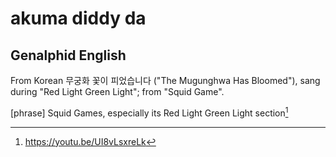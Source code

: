 # akuma diddy da
## Genalphid English

From Korean 무궁화 꽃이 피었습니다 ("The Mugunghwa Has Bloomed"), sang during "Red Light Green Light"; from "Squid Game".

[phrase] Squid Games, especially its Red Light Green Light section[^1]

[^1]: <https://youtu.be/UI8vLsxreLk>